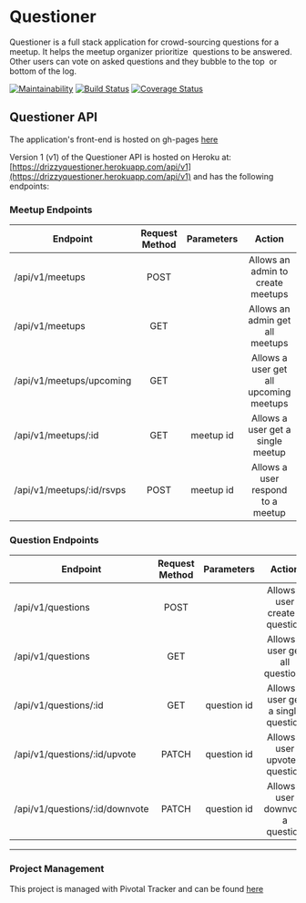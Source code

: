# ﻿Questioner

Questioner is a full stack application for crowd-sourcing questions for a meetup. ​It helps the meetup organizer prioritize  questions to be answered. Other users can vote on asked questions and they bubble to the top  or bottom of the log.

[![Maintainability](https://api.codeclimate.com/v1/badges/44d33e84bea8951b1f81/maintainability)](https://codeclimate.com/github/TheDrizzyWay/Questioner/maintainability) [![Build Status](https://travis-ci.org/TheDrizzyWay/Questioner.svg?branch=develop)](https://travis-ci.org/TheDrizzyWay/Questioner)
[![Coverage Status](https://coveralls.io/repos/github/TheDrizzyWay/Questioner/badge.svg?branch=develop)](https://coveralls.io/github/TheDrizzyWay/Questioner?branch=develop)

## Questioner API

The application's front-end is hosted on gh-pages [here](https://thedrizzyway.github.io/Questioner/UI)

Version 1 (v1) of the Questioner API is hosted on Heroku at: [https://drizzyquestioner.herokuapp.com/api/v1](https://drizzyquestioner.herokuapp.com/api/v1) and has the following endpoints:

### Meetup Endpoints

| Endpoint                 | Request Method | Parameters  | Action                                |
| ------------------------ |:--------------:| :----------:| :------------------------------------:|
| /api/v1/meetups          | POST           |             | Allows an admin to create meetups     |
| /api/v1/meetups          | GET            |             | Allows an admin get all meetups       |
| /api/v1/meetups/upcoming | GET            |             | Allows a user get all upcoming meetups|
| /api/v1/meetups/:id      | GET            |  meetup id  | Allows a user get a single meetup     |
| /api/v1/meetups/:id/rsvps| POST           |  meetup id  | Allows a user respond to a meetup     |                

### Question Endpoints

| Endpoint                      | Request Method | Parameters  | Action                                |
| ------------------------------| :------------: |:-----------:| :-----------------------------------: |
| /api/v1/questions             | POST           |             | Allows a user create a question       |
| /api/v1/questions             | GET            |             | Allows a user get all questions       |
| /api/v1/questions/:id         | GET            | question id | Allows a user get a single question   |
| /api/v1/questions/:id/upvote  | PATCH          | question id | Allows a user upvote a question       |
| /api/v1/questions/:id/downvote| PATCH          | question id | Allows a user downvote a question     |                

***
### Project Management
This project is managed with Pivotal Tracker and can be found [here](https://www.pivotaltracker.com/n/projects/2232521)
